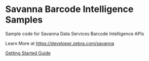 # Savanna Barcode Intelligence Samples
Sample code for Savanna Data Services Barcode Intelligence APIs

Learn More at https://developer.zebra.com/savanna

[Getting Started Guide](https://developer.zebra.com/gsg)
